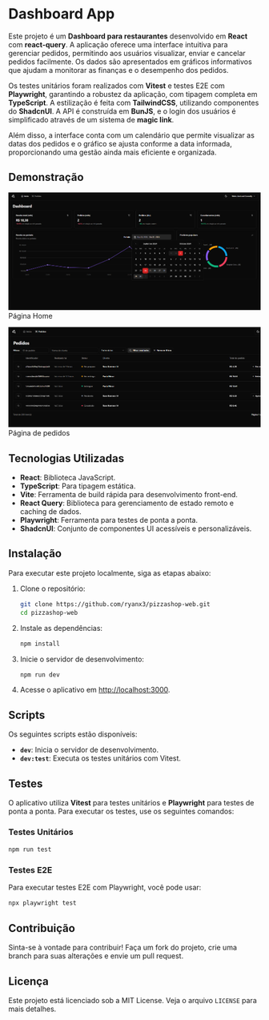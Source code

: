 # Dashboard App

Este projeto é um **Dashboard para restaurantes** desenvolvido em **React** com **react-query**. A aplicação oferece uma interface intuitiva para gerenciar pedidos, permitindo aos usuários visualizar, enviar e cancelar pedidos facilmente. Os dados são apresentados em gráficos informativos que ajudam a monitorar as finanças e o desempenho dos pedidos.

Os testes unitários foram realizados com **Vitest** e testes E2E com **Playwright**, garantindo a robustez da aplicação, com tipagem completa em **TypeScript**. A estilização é feita com **TailwindCSS**, utilizando componentes do **ShadcnUI**. A API é construída em **BunJS**, e o login dos usuários é simplificado através de um sistema de **magic link**.

Além disso, a interface conta com um calendário que permite visualizar as datas dos pedidos e o gráfico se ajusta conforme a data informada, proporcionando uma gestão ainda mais eficiente e organizada.

## Demonstração

![Screenshot 1](./src/assets/readme1.png)  
Página Home

![Screenshot 2](./src/assets/readme2.png) 
Página de pedidos

## Tecnologias Utilizadas

- **React**: Biblioteca JavaScript.
- **TypeScript**: Para tipagem estática.
- **Vite**: Ferramenta de build rápida para desenvolvimento front-end.
- **React Query**: Biblioteca para gerenciamento de estado remoto e caching de dados.
- **Playwright**: Ferramenta para testes de ponta a ponta.
- **ShadcnUI**: Conjunto de componentes UI acessíveis e personalizáveis.

## Instalação

Para executar este projeto localmente, siga as etapas abaixo:

1. Clone o repositório:
   ```bash
   git clone https://github.com/ryanx3/pizzashop-web.git
   cd pizzashop-web

2. Instale as dependências:
   ```bash
   npm install
   ```

3. Inicie o servidor de desenvolvimento:
   ```bash
   npm run dev
   ```

4. Acesse o aplicativo em [http://localhost:3000](http://localhost:3000).

## Scripts

Os seguintes scripts estão disponíveis:

- **`dev`**: Inicia o servidor de desenvolvimento.
- **`dev:test`**: Executa os testes unitários com Vitest.

## Testes

O aplicativo utiliza **Vitest** para testes unitários e **Playwright** para testes de ponta a ponta. Para executar os testes, use os seguintes comandos:

### Testes Unitários

```bash
npm run test
```

### Testes E2E

Para executar testes E2E com Playwright, você pode usar:

```bash
npx playwright test
```

## Contribuição

Sinta-se à vontade para contribuir! Faça um fork do projeto, crie uma branch para suas alterações e envie um pull request.

## Licença

Este projeto está licenciado sob a MIT License. Veja o arquivo `LICENSE` para mais detalhes.
